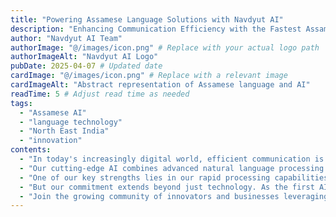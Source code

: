 ```yaml
---
title: "Powering Assamese Language Solutions with Navdyut AI"
description: "Enhancing Communication Efficiency with the Fastest Assamese AI"
author: "Navdyut AI Team"
authorImage: "@/images/icon.png" # Replace with your actual logo path
authorImageAlt: "Navdyut AI Logo"
pubDate: 2025-04-07 # Updated date
cardImage: "@/images/icon.png" # Replace with a relevant image
cardImageAlt: "Abstract representation of Assamese language and AI"
readTime: 5 # Adjust read time as needed
tags:
  - "Assamese AI"
  - "language technology"
  - "North East India"
  - "innovation"
contents:
  - "In today's increasingly digital world, efficient communication is paramount. At Navdyut AI, we recognize the unique linguistic landscape of Assam and the critical need for tailored language technology. We are proud to introduce Navdyut AI, the fastest and only existing AI specifically designed to empower your Assamese language solutions."
  - "Our cutting-edge AI combines advanced natural language processing with a deep understanding of the nuances of the Assamese language, ensuring unparalleled accuracy and speed in every interaction. From speech generation to intelligent understanding, Navdyut AI is built to streamline your workflows and enhance communication."
  - "One of our key strengths lies in our rapid processing capabilities. Navdyut AI delivers near real-time responses, enabling seamless and efficient communication in various applications. Experience the power of instant Assamese language processing like never before."
  - "But our commitment extends beyond just technology. As the first AI startup from North East India, developed by Navdyut AI and Research Labs, we are deeply invested in the advancement of Assamese language technology. We offer comprehensive support and resources to help you integrate Navdyut AI effectively into your projects."
  - "Join the growing community of innovators and businesses leveraging the power of Navdyut AI. With our groundbreaking solutions, you can unlock new possibilities for Assamese language applications and connect with your audience more effectively."
---
```

